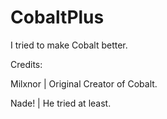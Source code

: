 # CobaltPlus

I tried to make Cobalt better.


Credits:

Milxnor | Original Creator of Cobalt.

Nade!   | He tried at least.
